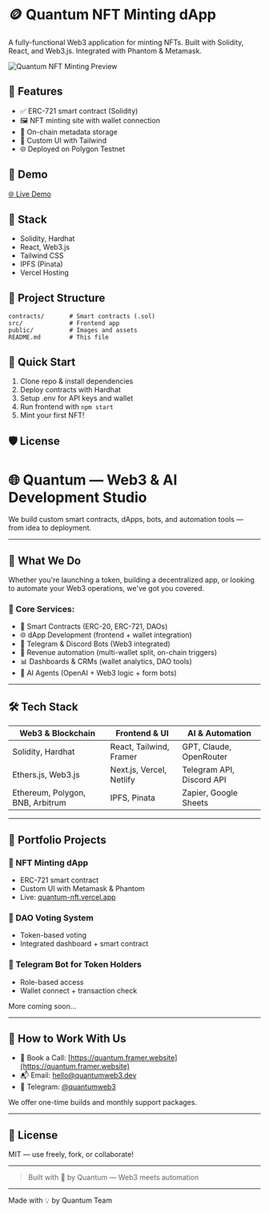 # 🪙 Quantum NFT Minting dApp

A fully-functional Web3 application for minting NFTs. Built with Solidity, React, and Web3.js. Integrated with Phantom & Metamask.

![Quantum NFT Minting Preview](./public/preview.png)



## 🔧 Features

- ✅ ERC-721 smart contract (Solidity)
- 🖼 NFT minting site with wallet connection
- 🔗 On-chain metadata storage
- 🎨 Custom UI with Tailwind
- 🌐 Deployed on Polygon Testnet

## 🔗 Demo

[🌐 Live Demo](https://quantum-nft.vercel.app)

## 🧠 Stack

- Solidity, Hardhat  
- React, Web3.js  
- Tailwind CSS  
- IPFS (Pinata)  
- Vercel Hosting

## 📂 Project Structure

```
contracts/       # Smart contracts (.sol)
src/             # Frontend app
public/          # Images and assets
README.md        # This file
```

## 💸 Quick Start

1. Clone repo & install dependencies
2. Deploy contracts with Hardhat
3. Setup .env for API keys and wallet
4. Run frontend with `npm start`
5. Mint your first NFT!

## 🛡 License


# 🌐 Quantum — Web3 & AI Development Studio

We build custom smart contracts, dApps, bots, and automation tools — from idea to deployment.

---

## 🚀 What We Do

Whether you're launching a token, building a decentralized app, or looking to automate your Web3 operations, we've got you covered.

### 🔹 Core Services:
- 🧠 Smart Contracts (ERC-20, ERC-721, DAOs)
- 🌐 dApp Development (frontend + wallet integration)
- 🤖 Telegram & Discord Bots (Web3 integrated)
- 🔁 Revenue automation (multi-wallet split, on-chain triggers)
- 📊 Dashboards & CRMs (wallet analytics, DAO tools)
- 🧩 AI Agents (OpenAI + Web3 logic + form bots)

---

## 🛠 Tech Stack

| Web3 & Blockchain | Frontend & UI | AI & Automation |
|-------------------|---------------|------------------|
| Solidity, Hardhat | React, Tailwind, Framer | GPT, Claude, OpenRouter |
| Ethers.js, Web3.js | Next.js, Vercel, Netlify | Telegram API, Discord API |
| Ethereum, Polygon, BNB, Arbitrum | IPFS, Pinata | Zapier, Google Sheets |

---

## 💼 Portfolio Projects

### 🎨 NFT Minting dApp
- ERC-721 smart contract
- Custom UI with Metamask & Phantom
- Live: [quantum-nft.vercel.app](https://quantum-nft.vercel.app)

### 🧮 DAO Voting System
- Token-based voting
- Integrated dashboard + smart contract

### 🤖 Telegram Bot for Token Holders
- Role-based access
- Wallet connect + transaction check

More coming soon...

---

## 🤝 How to Work With Us

- 🔗 Book a Call: [https://quantum.framer.website](https://quantum.framer.website)
- 📬 Email: hello@quantumweb3.dev
- 💬 Telegram: [@quantumweb3](https://t.me/quantumweb3)

We offer one-time builds and monthly support packages.

---

## 📄 License

MIT — use freely, fork, or collaborate!

---

> Built with 💜 by Quantum — Web3 meets automation
---

Made with 💡 by Quantum Team
